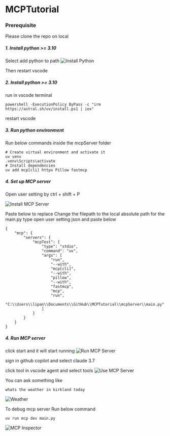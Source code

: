 # MCPTutorial
### Prerequisite

Please clone the repo on local

##### 1. Install python >= 3.10
Select add python to path
![Install Python](mcpServer/images/installPython.png)

Then restart vscode

##### 2. Install python >= 3.10
run in vscode terminal
```
powershell -ExecutionPolicy ByPass -c "irm https://astral.sh/uv/install.ps1 | iex"
```
restart vscode

##### 3. Run python environment
Run below commands inside the mcpServer folder
```
# Create virtual environment and activate it
uv venv
.venv\Scripts\activate
# Install dependencies
uv add mcp[cli] httpx Pillow fastmcp
```

##### 4. Set up MCP server
Open user setting by ctrl + shift + P

![Install MCP Server](mcpServer/images/installMCPServer.png)

Paste below to replace
Change the filepath to the local absolute path for the main.py
type open user setting json and paste below
```
{
    "mcp": {
        "servers": {
            "mcpTest": {
                "type": "stdio",
                "command": "uv",
                "args": [
                    "run",
                    "--with",
                    "mcp[cli]",
                    "--with",
                    "pillow",
                    "--with",
                    "fastmcp",
                    "mcp",
                    "run",
                    "C:\\Users\\lipan\\Documents\\GitHub\\MCPTutorial\\mcpServer\\main.py"
                ]
            }
        }
    }
}
```

##### 4. Run MCP server
click start and it will start running
![Run MCP Server](mcpServer/images/runMCPServer.png)

sign in github copilot and select claude 3.7

click tool in vscode agent and select tools
![Use MCP Server](mcpServer/images/useMCPServer.png)


You can ask something like
```
whats the weather in kirkland today
```
![Weather](mcpServer/images/weather.png)


To debug mcp server
Run below command
```
uv run mcp dev main.py
```
![MCP Inspector](mcpServer/images/mcpInspector.png)
